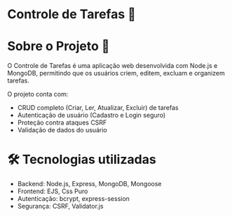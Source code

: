 # Controle de Tarefas 🚀
 
# Sobre o Projeto 🚀
O Controle de Tarefas é uma aplicação web desenvolvida com Node.js e MongoDB, permitindo que os usuários criem, editem, excluam e organizem tarefas.

O projeto conta com:
- CRUD completo (Criar, Ler, Atualizar, Excluir) de tarefas
- Autenticação de usuário (Cadastro e Login seguro)
- Proteção contra ataques CSRF
- Validação de dados do usuário


# 🛠 Tecnologias utilizadas
- Backend: Node.js, Express, MongoDB, Mongoose
- Frontend: EJS, Css Puro
- Autenticação: bcrypt, express-session
- Segurança: CSRF, Validator.js